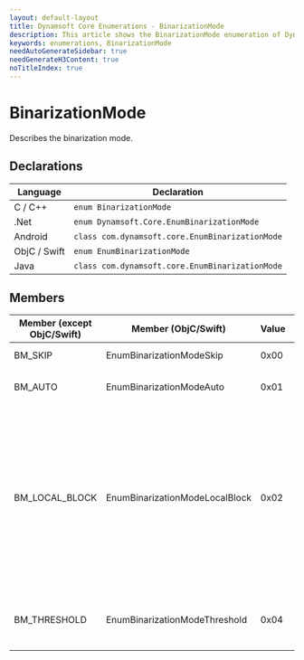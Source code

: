 ```yaml
---
layout: default-layout
title: Dynamsoft Core Enumerations - BinarizationMode
description: This article shows the BinarizationMode enumeration of Dynamsoft Core.
keywords: enumerations, BinarizationMode
needAutoGenerateSidebar: true
needGenerateH3Content: true
noTitleIndex: true
---
```



# BinarizationMode
Describes the binarization mode.


## Declarations
   
| Language | Declaration |
| -------- | ----------- |
| C / C++ | `enum BinarizationMode` |
| .Net | `enum Dynamsoft.Core.EnumBinarizationMode` |
| Android | `class com.dynamsoft.core.EnumBinarizationMode` |
| ObjC / Swift | `enum EnumBinarizationMode` |
| Java | `class com.dynamsoft.core.EnumBinarizationMode` |


## Members
   
| Member (except ObjC/Swift) | Member (ObjC/Swift) | Value | Description | Valid Argument(s) |
| -------------------------- | ------------------- | ----- | ----------- | ----------------- |
| BM_SKIP | EnumBinarizationModeSkip | 0x00 | Skips the binarization. | `N/A` |
| BM_AUTO | EnumBinarizationModeAuto | 0x01 | **Not supported yet.** | `N/A` |
| BM_LOCAL_BLOCK | EnumBinarizationModeLocalBlock | 0x02 | Binarizes the image based on the local block. | [`BlockSizeX`]({{ site.parameters-reference }}code-parser-parameter/binarization-modes.html#blocksizex)<br>[`BlockSizeY`]({{ site.parameters-reference }}code-parser-parameter/binarization-modes.html#blocksizey)<br>[`EnableFillBinaryVacancy`]({{ site.parameters-reference }}code-parser-parameter/binarization-modes.html#enablefillbinaryvacancy)<br>[`ThreshValueCoefficient`]({{ site.parameters-reference }}code-parser-parameter/binarization-modes.html#threshvaluecoefficient)<br> |
| BM_THRESHOLD | EnumBinarizationModeThreshold | 0x04 | Binarizes the image based on given threshold. | [`BinarizationThreshold`]({{ site.parameters-reference }}code-parser-parameter/binarization-modes.html#binarizationThreshold) |

